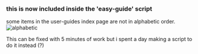 ### this is now included inside the 'easy-guide' script
some items in the user-guides index page are not in alphabetic order.
![alphabetic](https://user-images.githubusercontent.com/77655812/168702182-08c4b65e-fccb-4cfe-8721-7ff729a85ec8.png)

This can be fixed with 5 minutes of work but i spent a day making a script to do it instead (?)

